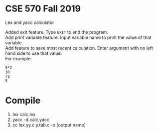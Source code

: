 # CSE 570 Fall 2019

Lex and yacc calculator

Added exit feature. Type ```EXIT``` to end the program.  
Add print variable feature. Input variable name to print the value of that variable.  
Add feature to save most recent calculation. Enter argument with no left hand side to use that value.  
For example:
```
5*2
10
/2
5
```

# Compile 
1. lex calc.lex
2. yacc -d calc.yacc
3. cc lex.yy.c y.tab.c -o [output name]
